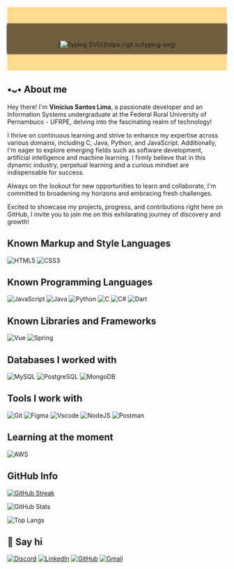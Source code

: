 <div style="
  Background-color: #ffdb8f;
  display: flex;
  justify-content: center;
  align-items: center;
">
<div style="
    background-color: #00000090;
    width: 100%;
    height: 40px;
    display: flex;
    justify-content: center;
    align-content: center;
    align-items: center;
    text-align: center;
    margin: 40px 0;
    padding: 25px 10px 0 10px;
    box-shadow: 0px 2px 2px 1px #00000090, 0px -2px 2px 1px #00000090;
">

[![Typing SVG](https://readme-typing-svg.demolab.com?font=Montserrat&weight=600&size=30&pause=5000&color=FFFFFF&center=true&vCenter=true&repeat=false&random=false&width=1024&height=60&lines=Welcome+to+my+GitHub!)](https://git.io/typing-svg)
</div>
</div>

## •ᴗ• About me 
  Hey there! I'm <b>Vinícius Santos Lima</b>, a passionate developer and an Information Systems undergraduate at the Federal Rural University of Pernambuco - UFRPE, delving into the fascinating realm of technology!

  I thrive on continuous learning and strive to enhance my expertise across various domains, including C, Java, Python, and JavaScript. Additionally, I'm eager to explore emerging fields such as software development, artificial intelligence and machine learning. I firmly believe that in this dynamic industry, perpetual learning and a curious mindset are indispensable for success.

  Always on the lookout for new opportunities to learn and collaborate, I'm committed to broadening my horizons and embracing fresh challenges.

  Excited to showcase my projects, progress, and contributions right here on GitHub, I invite you to join me on this exhilarating journey of discovery and growth!

## Known Markup and Style Languages
![HTML5](https://img.shields.io/badge/HTML5-E34F26?style=for-the-badge&logo=html5&logoColor=white)
![CSS3](https://img.shields.io/badge/CSS3-1572B6?style=for-the-badge&logo=css3&logoColor=white)

## Known Programming Languages
![JavaScript](https://img.shields.io/badge/JavaScript-F7DF1E?style=for-the-badge&logo=javascript&logoColor=black)
![Java](https://img.shields.io/badge/java-%23ED8B00.svg?style=for-the-badge&logo=openjdk&logoColor=white)
![Python](https://img.shields.io/badge/python-3670A0?style=for-the-badge&logo=python&logoColor=ffdd54)
![C](https://img.shields.io/badge/C-00599C?style=for-the-badge&logo=c&logoColor=white)
![C#](https://img.shields.io/badge/C%23-239120?style=for-the-badge&logo=c-sharp&logoColor=white)
![Dart](https://img.shields.io/badge/Dart-0175C2?style=for-the-badge&logo=dart&logoColor=white)

## Known Libraries and Frameworks
![Vue](https://img.shields.io/badge/vuejs-%2335495e.svg?style=for-the-badge&logo=vuedotjs&logoColor=%234FC08D)
![Spring](https://img.shields.io/badge/spring-%236DB33F.svg?style=for-the-badge&logo=spring&logoColor=white)

## Databases I worked with
![MySQL](https://img.shields.io/badge/MySQL-00000F?style=for-the-badge&logo=mysql&logoColor=white)
![PostgreSQL](https://img.shields.io/badge/PostgreSQL-000?style=for-the-badge&logo=postgresql)
![MongoDB](https://img.shields.io/badge/MongoDB-%234ea94b.svg?style=for-the-badge&logo=mongodb&logoColor=white)

## Tools I work with
![Git](https://img.shields.io/badge/GIT-E44C30?style=for-the-badge&logo=git&logoColor=white)
![Figma](https://img.shields.io/badge/Figma-696969?style=for-the-badge&logo=figma&logoColor=figma)
![Vscode](https://img.shields.io/badge/Vscode-007ACC?style=for-the-badge&logo=visual-studio-code&logoColor=white)
![NodeJS](https://img.shields.io/badge/node.js-6DA55F?style=for-the-badge&logo=node.js&logoColor=white)
![Postman](https://img.shields.io/badge/Postman-FF6C37.svg?style=for-the-badge&logo=Postman&logoColor=white)

## Learning at the moment
![AWS](https://img.shields.io/badge/AWS-000.svg?style=for-the-badge&logo=amazon-aws&logoColor=white)

## GitHub Info
[![GitHub Streak](https://streak-stats.demolab.com/?user=p4tit0&theme=bear&background=000&border=30A3DC&dates=FFF)](https://git.io/streak-stats)

![GitHub Stats](https://github-readme-stats.vercel.app/api?username=p4tit0&theme=transparent&bg_color=000&border_color=30A3DC&show_icons=true&icon_color=30A3DC&title_color=E94D5F&text_color=FFF)

![Top Langs](https://github-readme-stats-git-masterrstaa-rickstaa.vercel.app/api/top-langs/?username=p4tit0&bg_color=000&border_color=30A3DC&title_color=E94D5F&text_color=FFF)

## 👋 Say hi 
[![Discord](https://img.shields.io/badge/Discord-7289DA?style=for-the-badge&logo=discord&logoColor=white)](https://discordapp.com/users/275662753019068417/)
[![LinkedIn](https://img.shields.io/badge/LinkedIn-0077B5?style=for-the-badge&logo=linkedin&logoColor=white)](https://www.linkedin.com/in/vinicius-santos-lima/)
[![GitHub](https://img.shields.io/badge/GitHub-100000?style=for-the-badge&logo=github&logoColor=white)](https://github.com/p4tit0)
[![Gmail](https://img.shields.io/badge/Gmail-333333?style=for-the-badge&logo=gmail&logoColor=red)](mailto:viniciussantoslima2003@gmail.com)